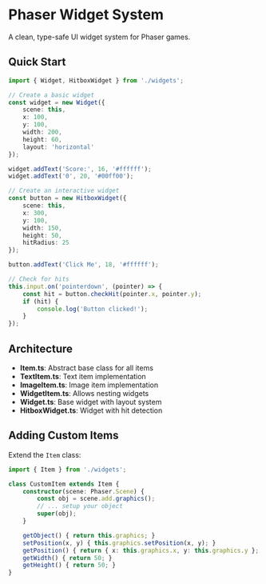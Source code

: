 # Phaser Widget System

A clean, type-safe UI widget system for Phaser games.

## Quick Start

```typescript
import { Widget, HitboxWidget } from './widgets';

// Create a basic widget
const widget = new Widget({
    scene: this,
    x: 100,
    y: 100,
    width: 200,
    height: 60,
    layout: 'horizontal'
});

widget.addText('Score:', 16, '#ffffff');
widget.addText('0', 20, '#00ff00');

// Create an interactive widget
const button = new HitboxWidget({
    scene: this,
    x: 300,
    y: 100,
    width: 150,
    height: 50,
    hitRadius: 25
});

button.addText('Click Me', 18, '#ffffff');

// Check for hits
this.input.on('pointerdown', (pointer) => {
    const hit = button.checkHit(pointer.x, pointer.y);
    if (hit) {
        console.log('Button clicked!');
    }
});
```

## Architecture

- **Item.ts**: Abstract base class for all items
- **TextItem.ts**: Text item implementation
- **ImageItem.ts**: Image item implementation
- **WidgetItem.ts**: Allows nesting widgets
- **Widget.ts**: Base widget with layout system
- **HitboxWidget.ts**: Widget with hit detection

## Adding Custom Items

Extend the `Item` class:

```typescript
import { Item } from './widgets';

class CustomItem extends Item {
    constructor(scene: Phaser.Scene) {
        const obj = scene.add.graphics();
        // ... setup your object
        super(obj);
    }

    getObject() { return this.graphics; }
    setPosition(x, y) { this.graphics.setPosition(x, y); }
    getPosition() { return { x: this.graphics.x, y: this.graphics.y }; }
    getWidth() { return 50; }
    getHeight() { return 50; }
}
```
